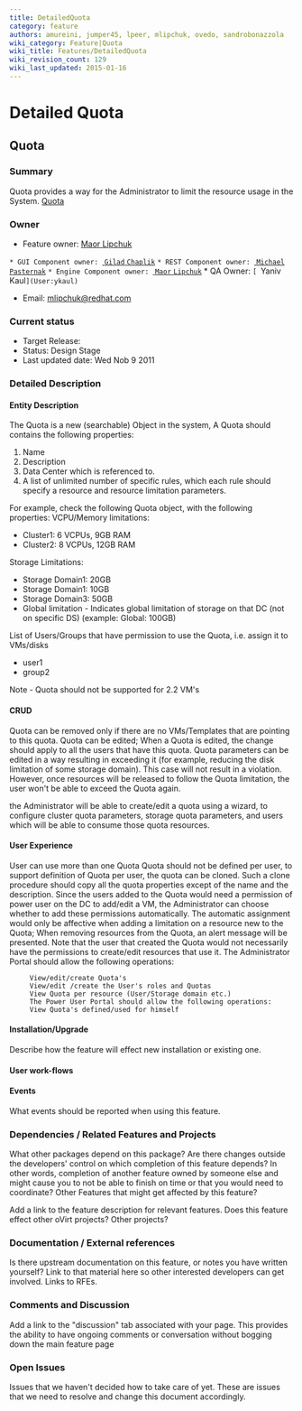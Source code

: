 ```yaml
---
title: DetailedQuota
category: feature
authors: amureini, jumper45, lpeer, mlipchuk, ovedo, sandrobonazzola
wiki_category: Feature|Quota
wiki_title: Features/DetailedQuota
wiki_revision_count: 129
wiki_last_updated: 2015-01-16
---
```


# Detailed Quota

## Quota

### Summary

Quota provides a way for the Administrator to limit the resource usage in the System. [ Quota](Features/Quota)

### Owner

*   Feature owner: [ Maor Lipchuk](User:mlipchuk)

`* GUI Component owner: `[ `Gilad` `Chaplik`](User:gchaplik)
`* REST Component owner: `[ `Michael` `Pasternak`](User:mpasternak)
`* Engine Component owner: `[ `Maor` `Lipchuk`](User:mlipchuk)
      * QA Owner: `[ `Yaniv` `Kaul`](User:ykaul)` 

*   Email: mlipchuk@redhat.com

### Current status

*   Target Release:
*   Status: Design Stage
*   Last updated date: Wed Nob 9 2011

### Detailed Description

#### Entity Description

The Quota is a new (searchable) Object in the system, A Quota should contains the following properties:

1.  Name
2.  Description
3.  Data Center which is referenced to.
4.  A list of unlimited number of specific rules, which each rule should specify a resource and resource limitation parameters.

For example, check the following Quota object, with the following properties: VCPU/Memory limitations:

*   Cluster1: 6 VCPUs, 9GB RAM
*   Cluster2: 8 VCPUs, 12GB RAM

Storage Limitations:

*   Storage Domain1: 20GB
*   Storage Domain1: 10GB
*   Storage Domain3: 50GB
*   Global limitation - Indicates global limitation of storage on that DC (not on specific DS) (example: Global: 100GB)

List of Users/Groups that have permission to use the Quota, i.e. assign it to VMs/disks

*   user1
*   group2

Note - Quota should not be supported for 2.2 VM's

#### CRUD

Quota can be removed only if there are no VMs/Templates that are pointing to this quota. Quota can be edited; When a Quota is edited, the change should apply to all the users that have this quota. Quota parameters can be edited in a way resulting in exceeding it (for example, reducing the disk limitation of some storage domain). This case will not result in a violation. However, once resources will be released to follow the Quota limitation, the user won't be able to exceed the Quota again.

the Administrator will be able to create/edit a quota using a wizard, to configure cluster quota parameters, storage quota parameters, and users which will be able to consume those quota resources.

#### User Experience

User can use more than one Quota Quota should not be defined per user, to support definition of Quota per user, the quota can be cloned.
Such a clone procedure should copy all the quota properties except of the name and the description.
Since the users added to the Quota would need a permission of power user on the DC to add/edit a VM, the Administrator can choose whether to add these permissions automatically.
The automatic assignment would only be affective when adding a limitation on a resource new to the Quota; When removing resources from the Quota, an alert message will be presented.
Note that the user that created the Quota would not necessarily have the permissions to create/edit resources that use it.
 The Administrator Portal should allow the following operations:

         View/edit/create Quota's
         View/edit /create the User's roles and Quotas
         View Quota per resource (User/Storage domain etc.)
         The Power User Portal should allow the following operations:
         View Quota's defined/used for himself 

#### Installation/Upgrade

Describe how the feature will effect new installation or existing one.

#### User work-flows

#### Events

What events should be reported when using this feature.

### Dependencies / Related Features and Projects

What other packages depend on this package? Are there changes outside the developers' control on which completion of this feature depends? In other words, completion of another feature owned by someone else and might cause you to not be able to finish on time or that you would need to coordinate? Other Features that might get affected by this feature?

Add a link to the feature description for relevant features. Does this feature effect other oVirt projects? Other projects?

### Documentation / External references

Is there upstream documentation on this feature, or notes you have written yourself? Link to that material here so other interested developers can get involved. Links to RFEs.

### Comments and Discussion

Add a link to the "discussion" tab associated with your page. This provides the ability to have ongoing comments or conversation without bogging down the main feature page

### Open Issues

Issues that we haven't decided how to take care of yet. These are issues that we need to resolve and change this document accordingly.
